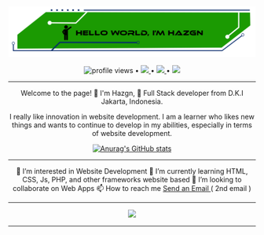 [![img](./assets/img/header%20github.png)](https://github.com/hazgn)

<div align="center">
    <img src="https://gpvc.arturio.dev/hazgn" alt="profile views" /> •
    <a href="https://github.com/hazgn">
      <img src="https://img.shields.io/github/followers/hazgn?label=hazgn&style=social" /> 
    </a> •
    <a href="https://twitter.com/intent/follow?screen_name=hazgn_&tw_p=followbutton">
    <img src="https://img.shields.io/twitter/follow/hazgn_?label=%40hazgn_&style=social" />
    </a> •
    <a href="https://www.twitch.tv/hazgn">
    <img src="https://img.shields.io/twitch/status/hazgn?label=hazgn&style=social" />
    </a>
</div>

---

<div align="center">
Welcome to the page! 👋 I'm Hazgn, 👀 Full Stack developer from D.K.I Jakarta, Indonesia.

I really like innovation in website development. I am a learner who likes new things and wants to continue to develop in my abilities, especially in terms of website development.
</div>

<div align="center">

[![Anurag's GitHub stats](https://github-readme-stats.vercel.app/api?username=hazgn&show_icons=true&theme=chartreuse-dark)](https://github.com/hazgn)

</div>


---

<div align="center">
👀 I’m interested in Website Development
🌱 I’m currently learning HTML, CSS, Js, PHP, and other frameworks website based
💞️ I’m looking to collaborate on Web Apps
📫 How to reach me <a href="mailto:hazgn7x@gmail.com">Send an Email </a>( 2nd email )

---

<img src="https://github-readme-stats.vercel.app/api/top-langs/?username=hazgn" />

</div>

---

<!-- -
HaZG8n/HaZG8n is a ✨ special ✨ repository because its `README.md` (this file) appears on your GitHub profile.
You can click the Preview link to take a look at your changes.
- -->
